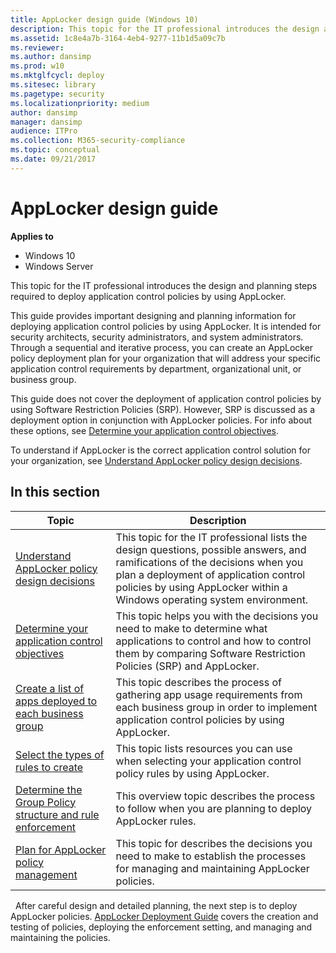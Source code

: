 ```yaml
---
title: AppLocker design guide (Windows 10)
description: This topic for the IT professional introduces the design and planning steps required to deploy application control policies by using AppLocker.
ms.assetid: 1c8e4a7b-3164-4eb4-9277-11b1d5a09c7b
ms.reviewer: 
ms.author: dansimp
ms.prod: w10
ms.mktglfcycl: deploy
ms.sitesec: library
ms.pagetype: security
ms.localizationpriority: medium
author: dansimp
manager: dansimp
audience: ITPro
ms.collection: M365-security-compliance
ms.topic: conceptual
ms.date: 09/21/2017
---
```


# AppLocker design guide

**Applies to**
 -   Windows 10 
 -   Windows Server

This topic for the IT professional introduces the design and planning steps required to deploy application control policies by using AppLocker.

This guide provides important designing and planning information for deploying application control policies by using AppLocker. It is intended for security architects, security administrators, and system administrators. Through a sequential and iterative process, you can create an AppLocker policy deployment plan for your organization that will address your specific application control requirements by department, organizational unit, or business group.

This guide does not cover the deployment of application control policies by using Software Restriction Policies (SRP). However, SRP is discussed as a deployment option in conjunction with AppLocker policies. For info about these options, see [Determine your application control objectives](determine-your-application-control-objectives.md).

To understand if AppLocker is the correct application control solution for your organization, see [Understand AppLocker policy design decisions](understand-applocker-policy-design-decisions.md).
## In this section

| Topic | Description |
| - | - |
| [Understand AppLocker policy design decisions](understand-applocker-policy-design-decisions.md) | This topic for the IT professional lists the design questions, possible answers, and ramifications of the decisions when you plan a deployment of application control policies by using AppLocker within a Windows operating system environment. |
| [Determine your application control objectives](determine-your-application-control-objectives.md) | This topic helps you with the decisions you need to make to determine what applications to control and how to control them by comparing Software Restriction Policies (SRP) and AppLocker. |
| [Create a list of apps deployed to each business group](create-list-of-applications-deployed-to-each-business-group.md) | This topic describes the process of gathering app usage requirements from each business group in order to implement application control policies by using AppLocker. |
| [Select the types of rules to create](select-types-of-rules-to-create.md) | This topic lists resources you can use when selecting your application control policy rules by using AppLocker. |
| [Determine the Group Policy structure and rule enforcement](determine-group-policy-structure-and-rule-enforcement.md) | This overview topic describes the process to follow when you are planning to deploy AppLocker rules. |
| [Plan for AppLocker policy management](plan-for-applocker-policy-management.md) | This topic for describes the decisions you need to make to establish the processes for managing and maintaining AppLocker policies. |

 
After careful design and detailed planning, the next step is to deploy AppLocker policies. [AppLocker Deployment Guide](applocker-policies-deployment-guide.md) covers the creation and testing of policies, deploying the enforcement setting, and managing and maintaining the policies.
 
